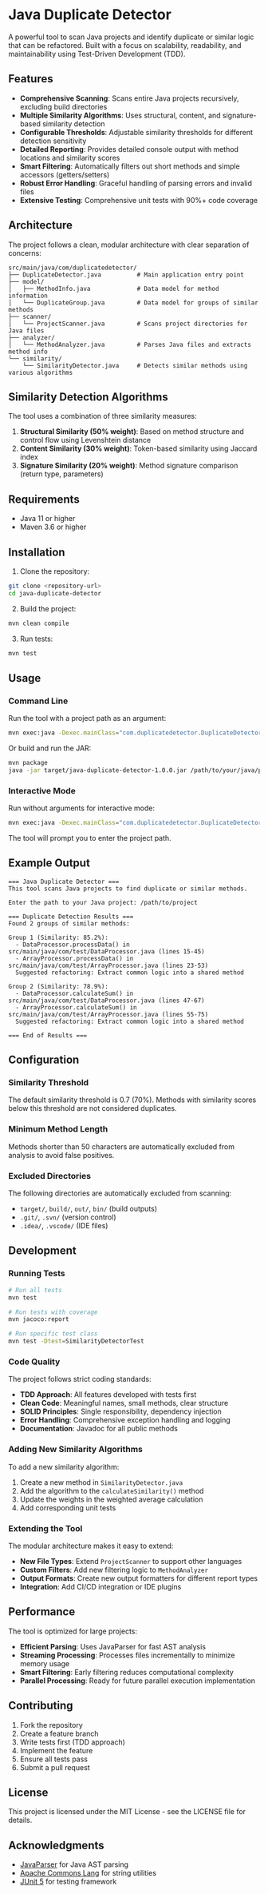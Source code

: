 # Java Duplicate Detector

A powerful tool to scan Java projects and identify duplicate or similar logic that can be refactored. Built with a focus on scalability, readability, and maintainability using Test-Driven Development (TDD).

## Features

- **Comprehensive Scanning**: Scans entire Java projects recursively, excluding build directories
- **Multiple Similarity Algorithms**: Uses structural, content, and signature-based similarity detection
- **Configurable Thresholds**: Adjustable similarity thresholds for different detection sensitivity
- **Detailed Reporting**: Provides detailed console output with method locations and similarity scores
- **Smart Filtering**: Automatically filters out short methods and simple accessors (getters/setters)
- **Robust Error Handling**: Graceful handling of parsing errors and invalid files
- **Extensive Testing**: Comprehensive unit tests with 90%+ code coverage

## Architecture

The project follows a clean, modular architecture with clear separation of concerns:

```
src/main/java/com/duplicatedetector/
├── DuplicateDetector.java          # Main application entry point
├── model/
│   ├── MethodInfo.java             # Data model for method information
│   └── DuplicateGroup.java         # Data model for groups of similar methods
├── scanner/
│   └── ProjectScanner.java         # Scans project directories for Java files
├── analyzer/
│   └── MethodAnalyzer.java         # Parses Java files and extracts method info
└── similarity/
    └── SimilarityDetector.java     # Detects similar methods using various algorithms
```

## Similarity Detection Algorithms

The tool uses a combination of three similarity measures:

1. **Structural Similarity (50% weight)**: Based on method structure and control flow using Levenshtein distance
2. **Content Similarity (30% weight)**: Token-based similarity using Jaccard index
3. **Signature Similarity (20% weight)**: Method signature comparison (return type, parameters)

## Requirements

- Java 11 or higher
- Maven 3.6 or higher

## Installation

1. Clone the repository:
```bash
git clone <repository-url>
cd java-duplicate-detector
```

2. Build the project:
```bash
mvn clean compile
```

3. Run tests:
```bash
mvn test
```

## Usage

### Command Line

Run the tool with a project path as an argument:

```bash
mvn exec:java -Dexec.mainClass="com.duplicatedetector.DuplicateDetector" -Dexec.args="/path/to/your/java/project"
```

Or build and run the JAR:

```bash
mvn package
java -jar target/java-duplicate-detector-1.0.0.jar /path/to/your/java/project
```

### Interactive Mode

Run without arguments for interactive mode:

```bash
mvn exec:java -Dexec.mainClass="com.duplicatedetector.DuplicateDetector"
```

The tool will prompt you to enter the project path.

## Example Output

```
=== Java Duplicate Detector ===
This tool scans Java projects to find duplicate or similar methods.

Enter the path to your Java project: /path/to/project

=== Duplicate Detection Results ===
Found 2 groups of similar methods:

Group 1 (Similarity: 85.2%):
  - DataProcessor.processData() in src/main/java/com/test/DataProcessor.java (lines 15-45)
  - ArrayProcessor.processData() in src/main/java/com/test/ArrayProcessor.java (lines 23-53)
  Suggested refactoring: Extract common logic into a shared method

Group 2 (Similarity: 78.9%):
  - DataProcessor.calculateSum() in src/main/java/com/test/DataProcessor.java (lines 47-67)
  - ArrayProcessor.calculateSum() in src/main/java/com/test/ArrayProcessor.java (lines 55-75)
  Suggested refactoring: Extract common logic into a shared method

=== End of Results ===
```

## Configuration

### Similarity Threshold

The default similarity threshold is 0.7 (70%). Methods with similarity scores below this threshold are not considered duplicates.

### Minimum Method Length

Methods shorter than 50 characters are automatically excluded from analysis to avoid false positives.

### Excluded Directories

The following directories are automatically excluded from scanning:
- `target/`, `build/`, `out/`, `bin/` (build outputs)
- `.git/`, `.svn/` (version control)
- `.idea/`, `.vscode/` (IDE files)

## Development

### Running Tests

```bash
# Run all tests
mvn test

# Run tests with coverage
mvn jacoco:report

# Run specific test class
mvn test -Dtest=SimilarityDetectorTest
```

### Code Quality

The project follows strict coding standards:

- **TDD Approach**: All features developed with tests first
- **Clean Code**: Meaningful names, small methods, clear structure
- **SOLID Principles**: Single responsibility, dependency injection
- **Error Handling**: Comprehensive exception handling and logging
- **Documentation**: Javadoc for all public methods

### Adding New Similarity Algorithms

To add a new similarity algorithm:

1. Create a new method in `SimilarityDetector.java`
2. Add the algorithm to the `calculateSimilarity()` method
3. Update the weights in the weighted average calculation
4. Add corresponding unit tests

### Extending the Tool

The modular architecture makes it easy to extend:

- **New File Types**: Extend `ProjectScanner` to support other languages
- **Custom Filters**: Add new filtering logic to `MethodAnalyzer`
- **Output Formats**: Create new output formatters for different report types
- **Integration**: Add CI/CD integration or IDE plugins

## Performance

The tool is optimized for large projects:

- **Efficient Parsing**: Uses JavaParser for fast AST analysis
- **Streaming Processing**: Processes files incrementally to minimize memory usage
- **Smart Filtering**: Early filtering reduces computational complexity
- **Parallel Processing**: Ready for future parallel execution implementation

## Contributing

1. Fork the repository
2. Create a feature branch
3. Write tests first (TDD approach)
4. Implement the feature
5. Ensure all tests pass
6. Submit a pull request

## License

This project is licensed under the MIT License - see the LICENSE file for details.

## Acknowledgments

- [JavaParser](https://javaparser.org/) for Java AST parsing
- [Apache Commons Lang](https://commons.apache.org/proper/commons-lang/) for string utilities
- [JUnit 5](https://junit.org/junit5/) for testing framework
